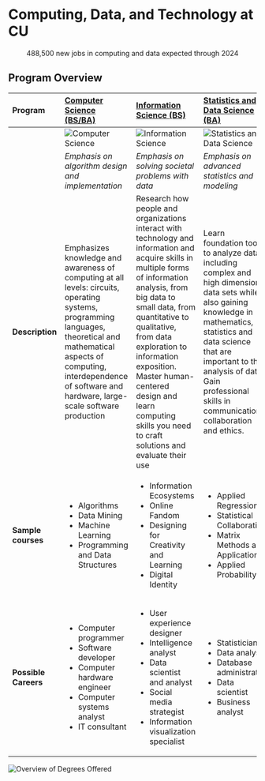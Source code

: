 # Computing, Data, and Technology at CU

<p align="center">
   488,500 new jobs in computing and data expected through 2024
</p>

## Program Overview

| **Program** | [Computer Science (BS/BA)](https://kenbod.github.io/computing_paths/CS.html) | [Information Science (BS)](https://kenbod.github.io/computing_paths/IS.html) | [Statistics and Data Science (BA)](https://kenbod.github.io/computing_paths/SDS.html) | [Technology, Arts, and Media (BS)](https://kenbod.github.io/computing_paths/TAM.html) |
|:-----------|:-----------|:------------|:------------|:------------|
| &nbsp; | ![Computer Science](https://kenbod.github.io/computing_paths/images/Code.png "Computer Science") | ![Information Science](https://kenbod.github.io/computing_paths/images/InformationScience.png "Information Science") | ![Statistics and Data Science](https://kenbod.github.io/computing_paths/images/SDS.png "Statistics and Data Science") | ![TAM](https://kenbod.github.io/computing_paths/images/TAM.png "Technology, Arts, and Media") |
| &nbsp; | _Emphasis on algorithm design and implementation_ | _Emphasis on solving societal problems with data_ | _Emphasis on advanced statistics and modeling_ | _Emphasis on making, arts + engineering_ |
| **Description** | Emphasizes knowledge and awareness of computing at all levels: circuits, operating systems, programming languages, theoretical and mathematical aspects of computing, interdependence of software and hardware, large-scale software production | Research how people and organizations interact with technology and information and acquire skills in multiple forms of information analysis, from big data to small data, from quantitative to qualitative, from data exploration to information exposition. Master human-centered design and learn computing skills you need to craft solutions and evaluate their use | Learn foundation tools to analyze data, including complex and high dimensional data sets while also gaining knowledge in mathematics, statistics and data science that are important to the analysis of data. Gain professional skills in communication, collaboration and ethics. | Gain with the necessary technical, theoretical and historical perspectives so you can contribute to the development of new functionalities, aesthetics and innovations of creative technology. This program infuses creativity into technology and integrates a technically rigorous education with critical thinking, problem solving, design and creative production. |
| **Sample courses** | <p><ul><li>Algorithms</li><li>Data Mining</li><li>Machine Learning</li><li>Programming and Data Structures</li></ul></p> | <p><ul><li>Information Ecosystems</li><li>Online Fandom</li><li>Designing for Creativity and Learning</li><li>Digital Identity</li></ul></p> | <p><ul><li>Applied Regression</li><li>Statistical Collaboration</li><li>Matrix Methods and Applications</li><li>Applied Probability</li></ul></p> | <p><ul><li>Mobile Application Development</li><li>Web Front-End Development</li><li>Animation</li></ul></p> |
| **Possible Careers** | <ul><li>Computer programmer</li><li>Software developer</li><li>Computer hardware engineer</li><li>Computer systems analyst</li><li>IT consultant</li></ul> | <ul><li>User experience designer</li><li>Intelligence analyst</li><li>Data scientist and analyst</li><li>Social media strategist</li><li>Information visualization specialist</li></ul> | <ul><li>Statistician</li><li>Data analyst</li><li>Database administrator</li><li>Data scientist</li><li>Business analyst</li></ul> | <ul><li>3D modeling, gaming and simulation</li><li>Web design and development</li><li>Visual Communication</li><li>Robotics and physical computing</li></ul> |

![Overview of Degrees Offered](https://kenbod.github.io/computing_paths/images/DegreesOffered.png "Find Your Fit")
